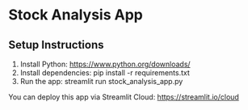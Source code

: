 # Stock Analysis App

## Setup Instructions

1. Install Python: https://www.python.org/downloads/
2. Install dependencies:
   pip install -r requirements.txt
3. Run the app:
   streamlit run stock_analysis_app.py

You can deploy this app via Streamlit Cloud: https://streamlit.io/cloud